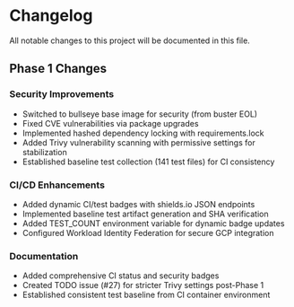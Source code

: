# Changelog

All notable changes to this project will be documented in this file.

## Phase 1 Changes

### Security Improvements
- Switched to bullseye base image for security (from buster EOL)
- Fixed CVE vulnerabilities via package upgrades
- Implemented hashed dependency locking with requirements.lock
- Added Trivy vulnerability scanning with permissive settings for stabilization
- Established baseline test collection (141 test files) for CI consistency

### CI/CD Enhancements
- Added dynamic CI/test badges with shields.io JSON endpoints
- Implemented baseline test artifact generation and SHA verification
- Added TEST_COUNT environment variable for dynamic badge updates
- Configured Workload Identity Federation for secure GCP integration

### Documentation
- Added comprehensive CI status and security badges
- Created TODO issue (#27) for stricter Trivy settings post-Phase 1
- Established consistent test baseline from CI container environment 